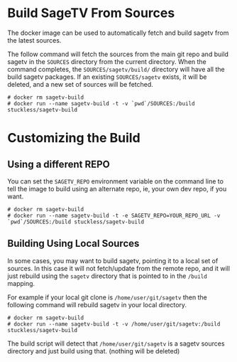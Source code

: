 # Build SageTV From Sources

The docker image can be used to automatically fetch and build sagetv from the latest sources.

The follow command will fetch the sources from the main git repo and build sagetv in the ```SOURCES``` directory from the current directory.  When the command completes, the ```SOURCES/sagetv/build/``` directory will have all the build sagetv packages.  If an existing ```SOURCES/sagetv``` exists, it will be deleted, and a new set of sources will be fetched.

```
# docker rm sagetv-build
# docker run --name sagetv-build -t -v `pwd`/SOURCES:/build stuckless/sagetv-build
```

# Customizing the Build

## Using a different REPO

You can set the ```SAGETV_REPO``` environment variable on the command line to tell the image to build using an alternate repo, ie, your own dev repo, if you want.

```
# docker rm sagetv-build
# docker run --name sagetv-build -t -e SAGETV_REPO=YOUR_REPO_URL -v `pwd`/SOURCES:/build stuckless/sagetv-build
```

## Building Using Local Sources
In some cases, you may want to build sagetv, pointing it to a local set of sources.  In this case it will not fetch/update from the remote repo, and it will just rebuild using the ```sagetv``` directory that is pointed to in the ```/build``` mapping.

For example if your local git clone is ```/home/user/git/sagetv``` then the following command will rebuild sagetv in your local directory.

```
# docker rm sagetv-build
# docker run --name sagetv-build -t -v /home/user/git/sagetv:/build stuckless/sagetv-build
```

The build script will detect that ```/home/user/git/sagetv``` is a sagetv sources directory and just build using that.  (nothing will be deleted)